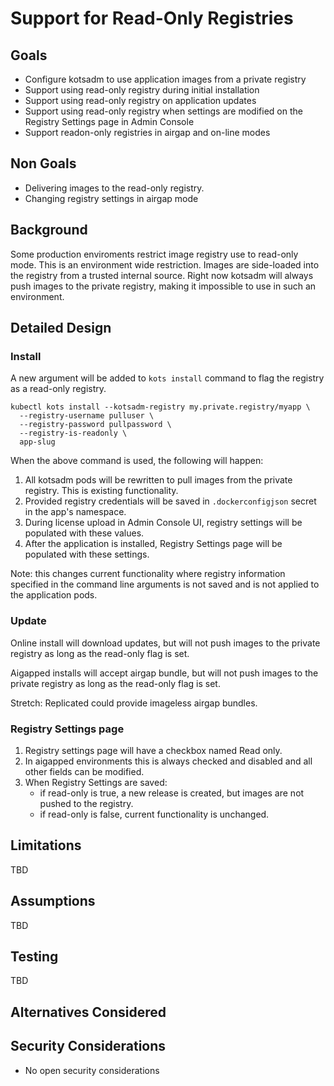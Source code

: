# Support for Read-Only Registries

## Goals

- Configure kotsadm to use application images from a private registry
- Support using read-only registry during initial installation
- Support using read-only registry on application updates
- Support using read-only registry when settings are modified on the Registry Settings page in Admin Console
- Support readon-only registries in airgap and on-line modes

## Non Goals

- Delivering images to the read-only registry.
- Changing registry settings in airgap mode

## Background

Some production enviroments restrict image registry use to read-only mode.  This is an environment wide restriction.  Images are side-loaded into the registry from a trusted internal source.  Right now kotsadm will always push images to the private registry, making it impossible to use in such an environment.

## Detailed Design

### Install

A new argument will be added to `kots install` command to flag the registry as a read-only registry.

```
kubectl kots install --kotsadm-registry my.private.registry/myapp \
  --registry-username pulluser \
  --registry-password pullpassword \
  --registry-is-readonly \
  app-slug
```

When the above command is used, the following will happen:

1. All kotsadm pods will be rewritten to pull images from the private registry. This is existing functionality.
1. Provided registry credentials will be saved in `.dockerconfigjson` secret in the app's namespace.
1. During license upload in Admin Console UI, registry settings will be populated with these values.
1. After the application is installed, Registry Settings page will be populated with these settings.

Note: this changes current functionality where registry information specified in the command line arguments is not saved and is not applied to the application pods.

### Update

Online install will download updates, but will not push images to the private registry as long as the read-only flag is set.

Aigapped installs will accept airgap bundle, but will not push images to the private registry as long as the read-only flag is set.

Stretch: Replicated could provide imageless airgap bundles.

### Registry Settings page

1. Registry settings page will have a checkbox named Read only.
1. In aigapped environments this is always checked and disabled and all other fields can be modified.
1. When Registry Settings are saved:
   - if read-only is true, a new release is created, but images are not pushed to the registry.
   - if read-only is false, current functionality is unchanged.

## Limitations

TBD

## Assumptions

TBD

## Testing

TBD

## Alternatives Considered



## Security Considerations

- No open security considerations
